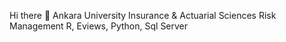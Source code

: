 Hi there 👋 
Ankara University Insurance & Actuarial Sciences Risk Management
R, Eviews, Python, Sql Server
